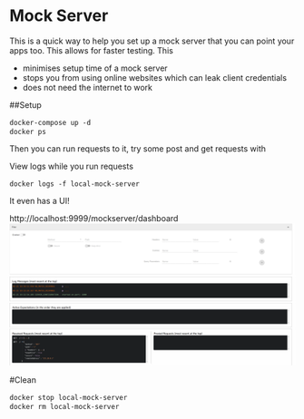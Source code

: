 # Mock Server

This is a quick way to help you set up a mock server that you can point your apps too. This allows for faster testing. This

- minimises setup time of a mock server
- stops you from using online websites which can leak client credentials
- does not need the internet to work 


##Setup
```
docker-compose up -d
docker ps
```


Then you can run requests to it, try some post and get requests with

View logs while you run requests

```
docker logs -f local-mock-server
```

It even has a UI!

http://localhost:9999/mockserver/dashboard
![](images/mock-ui.png)

#Clean
```
docker stop local-mock-server
docker rm local-mock-server
```


